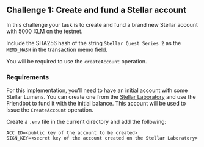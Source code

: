 ## Challenge 1: Create and fund a Stellar account

In this challenge your task is to create and fund a brand new Stellar account with 5000 XLM on the testnet.

Include the SHA256 hash of the string `Stellar Quest Series 2` as the `MEMO_HASH` in the transaction memo field.

You will be required to use the `createAccount` operation.

### Requirements

For this implementation, you'll need to have an initial account with some Stellar Lumens. You can create one from the [Stellar Laboratory](https://laboratory.stellar.org/#account-creator?network=test) and use the Friendbot to fund it with the initial balance. This account will be used to issue the `CreateAccount` operation.

Create a `.env` file in the current directory and add the following:

```
ACC_ID=<public key of the account to be created>
SIGN_KEY=<secret key of the account created on the Stellar Laboratory>
```

